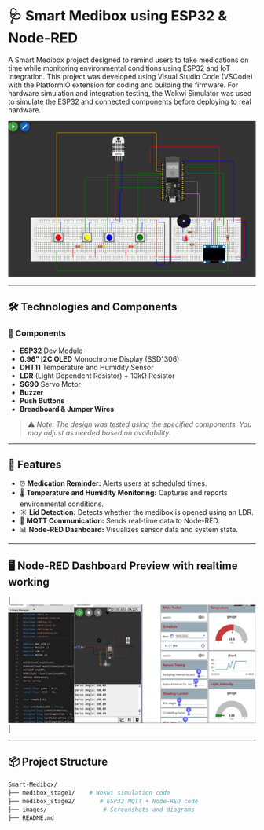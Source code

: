# 🩺 Smart Medibox using ESP32 & Node-RED

A Smart Medibox project designed to remind users to take medications on time while monitoring environmental conditions using ESP32 and IoT integration.
This project was developed using Visual Studio Code (VSCode) with the PlatformIO extension for coding and building the firmware. For hardware simulation and integration testing, the Wokwi Simulator was used to simulate the ESP32 and connected components before deploying to real hardware.

![Medibox Circuit Diagram](images/Wokwi_diagram.png)

---

## 🛠️ Technologies and Components

### 🧰 Components

- **ESP32** Dev Module  
- **0.96" I2C OLED** Monochrome Display (SSD1306)  
- **DHT11** Temperature and Humidity Sensor  
- **LDR** (Light Dependent Resistor) + 10kΩ Resistor  
- **SG90** Servo Motor  
- **Buzzer**  
- **Push Buttons**  
- **Breadboard & Jumper Wires**

> ⚠️ *Note: The design was tested using the specified components. You may adjust as needed based on availability.*

---

## 🚀 Features

- ⏰ **Medication Reminder:** Alerts users at scheduled times.
- 🌡️ **Temperature and Humidity Monitoring:** Captures and reports environmental conditions.
- ☀️ **Lid Detection:** Detects whether the medibox is opened using an LDR.
- 📶 **MQTT Communication:** Sends real-time data to Node-RED.
- 📊 **Node-RED Dashboard:** Visualizes sensor data and system state.

---

## 🖥️ Node-RED Dashboard Preview with realtime working

| ![Dashboard 1](images/realtime_working.png) | 

---

## 📦 Project Structure

```bash
Smart-Medibox/
├── medibox_stage1/    # Wokwi simulation code
├── medibox_stage2/       # ESP32 MQTT + Node-RED code
├── images/                # Screenshots and diagrams
├── README.md

